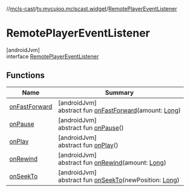 //[mcls-cast](../../../index.md)/[tv.mycujoo.mclscast.widget](../index.md)/[RemotePlayerEventListener](index.md)

# RemotePlayerEventListener

[androidJvm]\
interface [RemotePlayerEventListener](index.md)

## Functions

| Name | Summary |
|---|---|
| [onFastForward](on-fast-forward.md) | [androidJvm]<br>abstract fun [onFastForward](on-fast-forward.md)(amount: [Long](https://kotlinlang.org/api/latest/jvm/stdlib/kotlin/-long/index.html)) |
| [onPause](on-pause.md) | [androidJvm]<br>abstract fun [onPause](on-pause.md)() |
| [onPlay](on-play.md) | [androidJvm]<br>abstract fun [onPlay](on-play.md)() |
| [onRewind](on-rewind.md) | [androidJvm]<br>abstract fun [onRewind](on-rewind.md)(amount: [Long](https://kotlinlang.org/api/latest/jvm/stdlib/kotlin/-long/index.html)) |
| [onSeekTo](on-seek-to.md) | [androidJvm]<br>abstract fun [onSeekTo](on-seek-to.md)(newPosition: [Long](https://kotlinlang.org/api/latest/jvm/stdlib/kotlin/-long/index.html)) |
